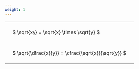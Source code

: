 ```yaml
---
weight: 1
---
```


<style type="text/css">
#T_e76d4 th.col_heading {
  text-align: left;
  font-size: 1em;
}
#T_e76d4 td {
  text-align: left;
  font-size: 1em;
  padding: 1.5em;
}
</style>
<table id="T_e76d4">
  <thead>
  </thead>
  <tbody>
    <tr>
      <td id="T_e76d4_row0_col0" class="data row0 col0" >$ \sqrt{xy} = \sqrt{x} \times \sqrt{y} $</td>
    </tr>
    <tr>
      <td id="T_e76d4_row1_col0" class="data row1 col0" >$ \sqrt{\dfrac{x}{y}} = \dfrac{\sqrt{x}}{\sqrt{y}} $</td>
    </tr>
  </tbody>
</table>
